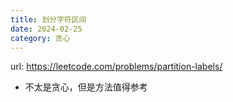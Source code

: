 ```yaml
---
title: 划分字符区间
date: 2024-02-25
category: 贪心
---
```


url: https://leetcode.com/problems/partition-labels/



- 不太是贪心，但是方法值得参考